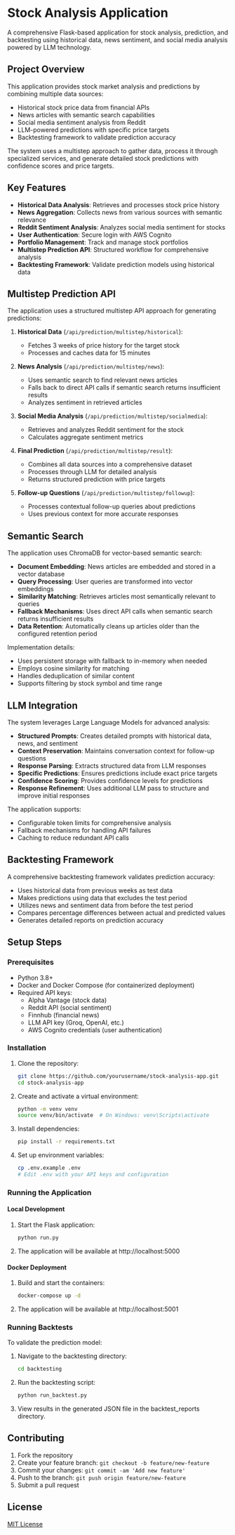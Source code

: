 # Stock Analysis Application

A comprehensive Flask-based application for stock analysis, prediction, and backtesting using historical data, news sentiment, and social media analysis powered by LLM technology.

## Project Overview

This application provides stock market analysis and predictions by combining multiple data sources:

- Historical stock price data from financial APIs
- News articles with semantic search capabilities
- Social media sentiment analysis from Reddit
- LLM-powered predictions with specific price targets
- Backtesting framework to validate prediction accuracy

The system uses a multistep approach to gather data, process it through specialized services, and generate detailed stock predictions with confidence scores and price targets.

## Key Features

- **Historical Data Analysis**: Retrieves and processes stock price history
- **News Aggregation**: Collects news from various sources with semantic relevance
- **Reddit Sentiment Analysis**: Analyzes social media sentiment for stocks
- **User Authentication**: Secure login with AWS Cognito
- **Portfolio Management**: Track and manage stock portfolios
- **Multistep Prediction API**: Structured workflow for comprehensive analysis
- **Backtesting Framework**: Validate prediction models using historical data

## Multistep Prediction API

The application uses a structured multistep API approach for generating predictions:

1. **Historical Data** (`/api/prediction/multistep/historical`): 
   - Fetches 3 weeks of price history for the target stock
   - Processes and caches data for 15 minutes

2. **News Analysis** (`/api/prediction/multistep/news`): 
   - Uses semantic search to find relevant news articles
   - Falls back to direct API calls if semantic search returns insufficient results
   - Analyzes sentiment in retrieved articles

3. **Social Media Analysis** (`/api/prediction/multistep/socialmedia`): 
   - Retrieves and analyzes Reddit sentiment for the stock
   - Calculates aggregate sentiment metrics

4. **Final Prediction** (`/api/prediction/multistep/result`): 
   - Combines all data sources into a comprehensive dataset
   - Processes through LLM for detailed analysis
   - Returns structured prediction with price targets

5. **Follow-up Questions** (`/api/prediction/multistep/followup`): 
   - Processes contextual follow-up queries about predictions
   - Uses previous context for more accurate responses

## Semantic Search

The application uses ChromaDB for vector-based semantic search:

- **Document Embedding**: News articles are embedded and stored in a vector database
- **Query Processing**: User queries are transformed into vector embeddings
- **Similarity Matching**: Retrieves articles most semantically relevant to queries
- **Fallback Mechanisms**: Uses direct API calls when semantic search returns insufficient results
- **Data Retention**: Automatically cleans up articles older than the configured retention period

Implementation details:
- Uses persistent storage with fallback to in-memory when needed
- Employs cosine similarity for matching
- Handles deduplication of similar content
- Supports filtering by stock symbol and time range

## LLM Integration

The system leverages Large Language Models for advanced analysis:

- **Structured Prompts**: Creates detailed prompts with historical data, news, and sentiment
- **Context Preservation**: Maintains conversation context for follow-up questions
- **Response Parsing**: Extracts structured data from LLM responses
- **Specific Predictions**: Ensures predictions include exact price targets
- **Confidence Scoring**: Provides confidence levels for predictions
- **Response Refinement**: Uses additional LLM pass to structure and improve initial responses

The application supports:
- Configurable token limits for comprehensive analysis
- Fallback mechanisms for handling API failures
- Caching to reduce redundant API calls

## Backtesting Framework

A comprehensive backtesting framework validates prediction accuracy:

- Uses historical data from previous weeks as test data
- Makes predictions using data that excludes the test period
- Utilizes news and sentiment data from before the test period
- Compares percentage differences between actual and predicted values
- Generates detailed reports on prediction accuracy

## Setup Steps

### Prerequisites

- Python 3.8+
- Docker and Docker Compose (for containerized deployment)
- Required API keys:
  - Alpha Vantage (stock data)
  - Reddit API (social sentiment)
  - Finnhub (financial news)
  - LLM API key (Groq, OpenAI, etc.)
  - AWS Cognito credentials (user authentication)

### Installation

1. Clone the repository:
   ```bash
   git clone https://github.com/yourusername/stock-analysis-app.git
   cd stock-analysis-app
   ```

2. Create and activate a virtual environment:
   ```bash
   python -m venv venv
   source venv/bin/activate  # On Windows: venv\Scripts\activate
   ```

3. Install dependencies:
   ```bash
   pip install -r requirements.txt
   ```

4. Set up environment variables:
   ```bash
   cp .env.example .env
   # Edit .env with your API keys and configuration
   ```

### Running the Application

#### Local Development

1. Start the Flask application:
   ```bash
   python run.py
   ```
   
2. The application will be available at http://localhost:5000

#### Docker Deployment

1. Build and start the containers:
   ```bash
   docker-compose up -d
   ```

2. The application will be available at http://localhost:5001

### Running Backtests

To validate the prediction model:

1. Navigate to the backtesting directory:
   ```bash
   cd backtesting
   ```

2. Run the backtesting script:
   ```bash
   python run_backtest.py
   ```

3. View results in the generated JSON file in the backtest_reports directory.

## Contributing

1. Fork the repository
2. Create your feature branch: `git checkout -b feature/new-feature`
3. Commit your changes: `git commit -am 'Add new feature'`
4. Push to the branch: `git push origin feature/new-feature`
5. Submit a pull request

## License

[MIT License](LICENSE) 